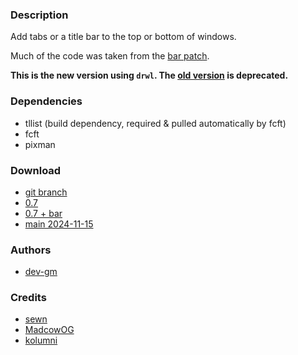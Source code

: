### Description
Add tabs or a title bar to the top or bottom of windows.

Much of the code was taken from the [bar patch](/dwl/dwl-patches/src/branch/main/_STALE_PATCHES/tab-pango). 

**This is the new version using `drwl`. The [old version](/dwl/dwl-patches/_STALE_PATCHES/tab-pango) is deprecated.**

### Dependencies
- tllist (build dependency, required & pulled automatically by fcft)
- fcft
- pixman

### Download
- [git branch](/dev-gm/dwl/src/branch/tab) 
- [0.7](/dwl/dwl-patches/raw/branch/main/patches/tab/tab-0.7.patch)
- [0.7 + bar](/dwl/dwl-patches/raw/branch/main/patches/tab/tab-0.7-bar.patch)
- [main 2024-11-15](/dwl/dwl-patches/raw/branch/main/patches/tab/tab.patch)

### Authors
- [dev-gm](https://codeberg.org/dev-gm)

### Credits
- [sewn](https://codeberg.org/sewn)
- [MadcowOG](https://codeberg.org/MadcowOG)
- [kolumni](https://codeberg.org/kolumni)
